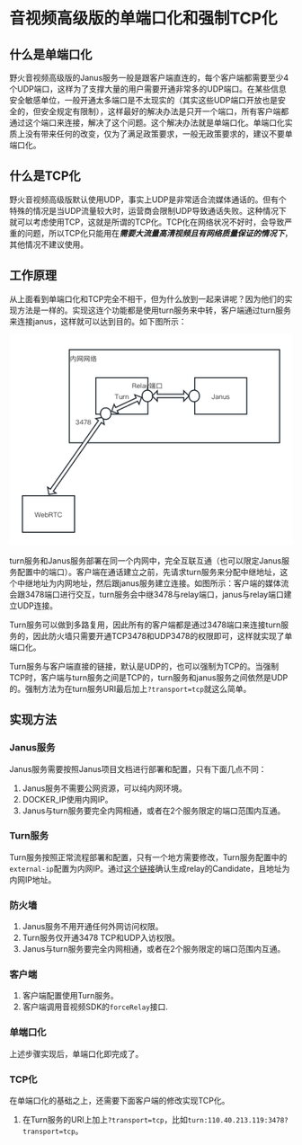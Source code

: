 # 音视频高级版的单端口化和强制TCP化
## 什么是单端口化
野火音视频高级版的Janus服务一般是跟客户端直连的，每个客户端都需要至少4个UDP端口，这样为了支撑大量的用户需要开通非常多的UDP端口。在某些信息安全敏感单位，一般开通太多端口是不太现实的（其实这些UDP端口开放也是安全的，但安全规定有限制），这样最好的解决办法是只开一个端口，所有客户端都通过这个端口来连接，解决了这个问题。这个解决办法就是单端口化。单端口化实质上没有带来任何的改变，仅为了满足政策要求，一般无政策要求的，建议不要单端口化。

## 什么是TCP化
野火音视频高级版默认使用UDP，事实上UDP是非常适合流媒体通话的。但有个特殊的情况是当UDP流量较大时，运营商会限制UDP导致通话失败。这种情况下就可以考虑使用TCP，这就是所谓的TCP化。TCP化在网络状况不好时，会导致严重的问题，所以TCP化只能用在***需要大流量高清视频且有网络质量保证的情况下***，其他情况不建议使用。

## 工作原理
从上面看到单端口化和TCP完全不相干，但为什么放到一起来讲呢？因为他们的实现方法是一样的。实现这连个功能都是使用turn服务来中转，客户端通过turn服务来连接janus，这样就可以达到目的。如下图所示：

![Janus服务中继架构](./turn_janus_relay_arch.png)

turn服务和Janus服务部署在同一个内网中，完全互联互通（也可以限定Janus服务配置中的端口）。客户端在通话建立之前，先请求turn服务来分配中继地址，这个中继地址为内网地址，然后跟janus服务建立连接。如图所示：客户端的媒体流会跟3478端口进行交互，turn服务会中继3478与relay端口，janus与relay端口建立UDP连接。

Turn服务可以做到多路复用，因此所有的客户端都是通过3478端口来连接turn服务的，因此防火墙只需要开通TCP3478和UDP3478的权限即可，这样就实现了单端口化。

Turn服务与客户端直接的链接，默认是UDP的，也可以强制为TCP的。当强制TCP时，客户端与turn服务之间是TCP的，turn服务和janus服务之间依然是UDP的。强制方法为在turn服务URI最后加上```?transport=tcp```就这么简单。

## 实现方法
### Janus服务
Janus服务需要按照Janus项目文档进行部署和配置，只有下面几点不同：
1. Janus服务不需要公网资源，可以纯内网环境。
2. DOCKER_IP使用内网IP。
3. Janus与turn服务要完全内网相通，或者在2个服务限定的端口范围内互通。

### Turn服务
Turn服务按照正常流程部署和配置，只有一个地方需要修改，Turn服务配置中的```external-ip```配置为内网IP。通过[这个链接](https://docs.wildfirechat.cn/webrtc/trickle-ice/)确认生成relay的Candidate，且地址为内网IP地址。

### 防火墙
1. Janus服务不用开通任何外网访问权限。
2. Turn服务仅开通3478 TCP和UDP入访权限。
3. Janus与turn服务要完全内网相通，或者在2个服务限定的端口范围内互通。

### 客户端
1. 客户端配置使用Turn服务。
2. 客户端调用音视频SDK的```forceRelay```接口.

### 单端口化
上述步骤实现后，单端口化即完成了。

### TCP化
在单端口化的基础之上，还需要下面客户端的修改实现TCP化。
1. 在Turn服务的URI上加上```?transport=tcp```，比如```turn:110.40.213.119:3478?transport=tcp```。
